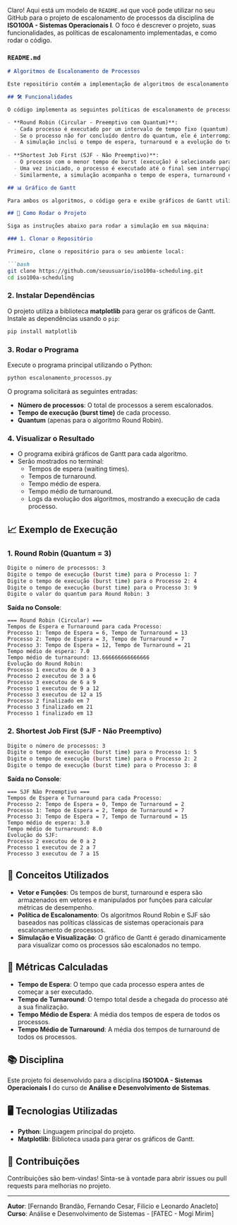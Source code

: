 Claro! Aqui está um modelo de `README.md` que você pode utilizar no seu GitHub para o projeto de escalonamento de processos da disciplina de **ISO100A - Sistemas Operacionais I**. O foco é descrever o projeto, suas funcionalidades, as políticas de escalonamento implementadas, e como rodar o código.

### `README.md`

```md
# Algoritmos de Escalonamento de Processos

Este repositório contém a implementação de algoritmos de escalonamento de processos, desenvolvidos para a disciplina **ISO100A - Sistemas Operacionais I**. Os algoritmos implementados simulam duas políticas clássicas de escalonamento: **Round Robin (Preemptivo)** e **Shortest Job First - SJF (Não Preemptivo)**, ambos assumindo que todos os processos possuem o mesmo tempo de chegada.

## 🛠️ Funcionalidades

O código implementa as seguintes políticas de escalonamento de processos:

- **Round Robin (Circular - Preemptivo com Quantum)**:
  - Cada processo é executado por um intervalo de tempo fixo (quantum).
  - Se o processo não for concluído dentro do quantum, ele é interrompido e colocado no final da fila.
  - A simulação inclui o tempo de espera, turnaround e a evolução do tempo de execução.
  
- **Shortest Job First (SJF - Não Preemptivo)**:
  - O processo com o menor tempo de burst (execução) é selecionado para execução.
  - Uma vez iniciado, o processo é executado até o final sem interrupções.
  - Similarmente, a simulação acompanha o tempo de espera, turnaround e a evolução da execução dos processos.

## 📊 Gráfico de Gantt

Para ambos os algoritmos, o código gera e exibe gráficos de Gantt utilizando a biblioteca **matplotlib**, permitindo uma visualização clara da ordem de execução dos processos e como eles se alternam no tempo.

## 🚀 Como Rodar o Projeto

Siga as instruções abaixo para rodar a simulação em sua máquina:

### 1. Clonar o Repositório

Primeiro, clone o repositório para o seu ambiente local:

```bash
git clone https://github.com/seuusuario/iso100a-scheduling.git
cd iso100a-scheduling
```

### 2. Instalar Dependências

O projeto utiliza a biblioteca **matplotlib** para gerar os gráficos de Gantt. Instale as dependências usando o `pip`:

```bash
pip install matplotlib
```

### 3. Rodar o Programa

Execute o programa principal utilizando o Python:

```bash
python escalonamento_processos.py
```

O programa solicitará as seguintes entradas:
- **Número de processos**: O total de processos a serem escalonados.
- **Tempo de execução (burst time)** de cada processo.
- **Quantum** (apenas para o algoritmo Round Robin).

### 4. Visualizar o Resultado

- O programa exibirá gráficos de Gantt para cada algoritmo.
- Serão mostrados no terminal:
  - Tempos de espera (waiting times).
  - Tempos de turnaround.
  - Tempo médio de espera.
  - Tempo médio de turnaround.
  - Logs da evolução dos algoritmos, mostrando a execução de cada processo.

## 📈 Exemplo de Execução

### 1. Round Robin (Quantum = 3)
```bash
Digite o número de processos: 3
Digite o tempo de execução (burst time) para o Processo 1: 7
Digite o tempo de execução (burst time) para o Processo 2: 4
Digite o tempo de execução (burst time) para o Processo 3: 9
Digite o valor do quantum para Round Robin: 3
```

**Saída no Console**:
```
=== Round Robin (Circular) ===
Tempos de Espera e Turnaround para cada Processo:
Processo 1: Tempo de Espera = 6, Tempo de Turnaround = 13
Processo 2: Tempo de Espera = 3, Tempo de Turnaround = 7
Processo 3: Tempo de Espera = 12, Tempo de Turnaround = 21
Tempo médio de espera: 7.0
Tempo médio de turnaround: 13.666666666666666
Evolução do Round Robin:
Processo 1 executou de 0 a 3
Processo 2 executou de 3 a 6
Processo 3 executou de 6 a 9
Processo 1 executou de 9 a 12
Processo 3 executou de 12 a 15
Processo 2 finalizado em 7
Processo 3 finalizado em 21
Processo 1 finalizado em 13
```

### 2. Shortest Job First (SJF - Não Preemptivo)
```bash
Digite o número de processos: 3
Digite o tempo de execução (burst time) para o Processo 1: 5
Digite o tempo de execução (burst time) para o Processo 2: 2
Digite o tempo de execução (burst time) para o Processo 3: 8
```

**Saída no Console**:
```
=== SJF Não Preemptivo ===
Tempos de Espera e Turnaround para cada Processo:
Processo 2: Tempo de Espera = 0, Tempo de Turnaround = 2
Processo 1: Tempo de Espera = 2, Tempo de Turnaround = 7
Processo 3: Tempo de Espera = 7, Tempo de Turnaround = 15
Tempo médio de espera: 3.0
Tempo médio de turnaround: 8.0
Evolução do SJF:
Processo 2 executou de 0 a 2
Processo 1 executou de 2 a 7
Processo 3 executou de 7 a 15
```

## 🧠 Conceitos Utilizados

- **Vetor e Funções**: Os tempos de burst, turnaround e espera são armazenados em vetores e manipulados por funções para calcular métricas de desempenho.
- **Política de Escalonamento**: Os algoritmos Round Robin e SJF são baseados nas políticas clássicas de sistemas operacionais para escalonamento de processos.
- **Simulação e Visualização**: O gráfico de Gantt é gerado dinamicamente para visualizar como os processos são escalonados no tempo.

## 📝 Métricas Calculadas

- **Tempo de Espera**: O tempo que cada processo espera antes de começar a ser executado.
- **Tempo de Turnaround**: O tempo total desde a chegada do processo até a sua finalização.
- **Tempo Médio de Espera**: A média dos tempos de espera de todos os processos.
- **Tempo Médio de Turnaround**: A média dos tempos de turnaround de todos os processos.

## 📚 Disciplina

Este projeto foi desenvolvido para a disciplina **ISO100A - Sistemas Operacionais I** do curso de **Análise e Desenvolvimento de Sistemas**.

## 🖥️ Tecnologias Utilizadas

- **Python**: Linguagem principal do projeto.
- **Matplotlib**: Biblioteca usada para gerar os gráficos de Gantt.

## 🤝 Contribuições

Contribuições são bem-vindas! Sinta-se à vontade para abrir issues ou pull requests para melhorias no projeto.

---

**Autor**: [Fernando Brandão, Fernando Cesar, Filicio e Leonardo Anacleto]  
**Curso**: Análise e Desenvolvimento de Sistemas - [FATEC - Mogi Mirim]


